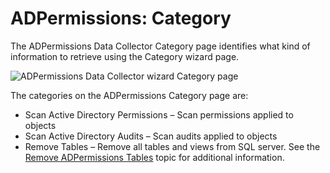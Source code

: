# ADPermissions: Category

The ADPermissions Data Collector Category page identifies what kind of information to retrieve using
the Category wizard page.

![ADPermissions Data Collector wizard Category page](/img/product_docs/accessanalyzer/11.6/admin/datacollector/adinventory/category.webp)

The categories on the ADPermissions Category page are:

- Scan Active Directory Permissions – Scan permissions applied to objects
- Scan Active Directory Audits – Scan audits applied to objects
- Remove Tables – Remove all tables and views from SQL server. See the
  [Remove ADPermissions Tables](/docs/accessanalyzer/11.6/admin/datacollector/adpermissions/removetables.md)
  topic for additional information.
